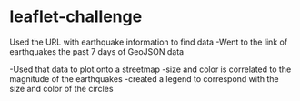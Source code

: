 # leaflet-challenge

Used the URL with earthquake information to find data
-Went to the link of earthquakes the past 7 days of GeoJSON data

-Used that data to plot onto a streetmap
-size and color is correlated to the magnitude of the earthquakes
-created a legend to correspond with the size and color of the circles
